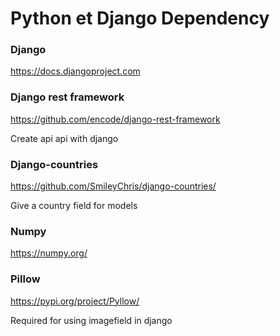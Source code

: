 Python et Django Dependency 
===


### Django
https://docs.djangoproject.com

### Django rest framework
https://github.com/encode/django-rest-framework

Create api api with django

### Django-countries
https://github.com/SmileyChris/django-countries/

Give a country field for models

### Numpy
https://numpy.org/

### Pillow
https://pypi.org/project/Pyllow/

Required for using imagefield in django

